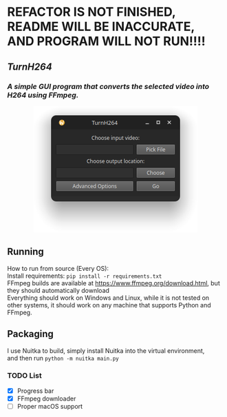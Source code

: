 
# REFACTOR IS NOT FINISHED, README WILL BE INACCURATE, AND PROGRAM WILL NOT RUN!!!!

## *TurnH264*

### *A simple GUI program that converts the selected video into H264 using FFmpeg.*

<p align="center">
<img src="screenshot.png">
</p>

## Running

How to run from source (Every OS): </br>
Install requirements: ``pip install -r requirements.txt`` </br>
FFmpeg builds are available at https://www.ffmpeg.org/download.html, but they should automatically download </br>
Everything should work on Windows and Linux, while it is not tested on other systems, it should work on any machine that supports Python and FFmpeg. </br>

## Packaging

I use Nuitka to build, simply install Nuitka into the virtual environment, <br>
and then run ``python -m nuitka main.py``

### TODO List

-   [X] Progress bar
-   [X] FFmpeg downloader
-   [ ] Proper macOS support